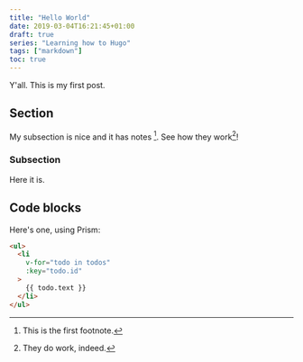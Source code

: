 ```yaml
---
title: "Hello World"
date: 2019-03-04T16:21:45+01:00
draft: true
series: "Learning how to Hugo"
tags: ["markdown"]
toc: true
---
```


Y'all. This is my first post.

## Section
My subsection is nice and it has notes [^1]. See how they work[^work]!

[^1]: This is the first footnote.

[^work]: They do work, indeed.

### Subsection
Here it is.

## Code blocks

Here's one, using Prism:

``` html
<ul>
  <li
    v-for="todo in todos"
    :key="todo.id"
  >
    {{ todo.text }}
  </li>
</ul>
```